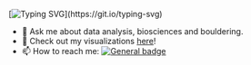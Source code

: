 [![Typing SVG](https://readme-typing-svg.demolab.com?font=Roboto&weight=500&size=25&duration=2500&pause=1000&color=F7F7F7&background=FF09A800&center=true&vCenter=true&multiline=true&random=false&width=500&height=100&lines=Welcome+to+my+profile!;Check+out+my+latest+projects!)](https://git.io/typing-svg)
- 💬 Ask me about data analysis, biosciences and bouldering.
- 🔭 Check out my visualizations [here](https://public.tableau.com/app/profile/simas.jasiunas/vizzes)!
- 📫 How to reach me: [![General badge](https://img.shields.io/badge/LinkedIn-blue)](www.linkedin.com/in/simasjasiunas)
<!--
**simuxakadiscgolfgod/simuxakadiscgolfgod** is a ✨ _special_ ✨ repository because its `README.md` (this file) appears on your GitHub profile.

Here are some ideas to get you started:

- 🔭 I’m currently working on ...
- 🌱 I’m currently learning ...
- 👯 I’m looking to collaborate on ...
- 🤔 I’m looking for help with ...
- 💬 Ask me about ...
- 📫 How to reach me: ...
- 😄 Pronouns: ...
- ⚡ Fun fact: ...
-->
